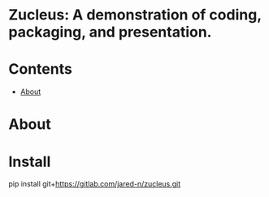 # Zucleus: A demonstration of coding, packaging, and presentation.

# Contents

  - [About](#about)

# About

# Install

pip install git+https://gitlab.com/jared-n/zucleus.git
